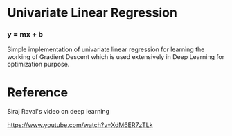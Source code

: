# Univariate Linear Regression
### y = mx + b

Simple implementation of univariate linear regression for learning the working of Gradient Descent which is used extensively in Deep Learning for optimization purpose.


# Reference
Siraj Raval's video on deep learning

https://www.youtube.com/watch?v=XdM6ER7zTLk

